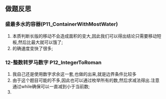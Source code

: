 ## 做题反思

### 盛最多水的容器(P11_ContainerWithMostWater)

1. 本质判断长版的移动不会造成面积的变大,因此我们可以得出结论只需要移动短板,然后比最大就可以饿了;
2. 的确速度变快了很多;

### 12-整数转罗马数字 P12_IntegerToRoman

1. 我自己还是使用数字求余这一套,也做的出来,就是边界条件比较多
2. 由于这个题目可能的不多,因此也可以通过枚举所有的数,然后求减法得出.注意通过while确保可以一直减到小于当前数;
3. 


